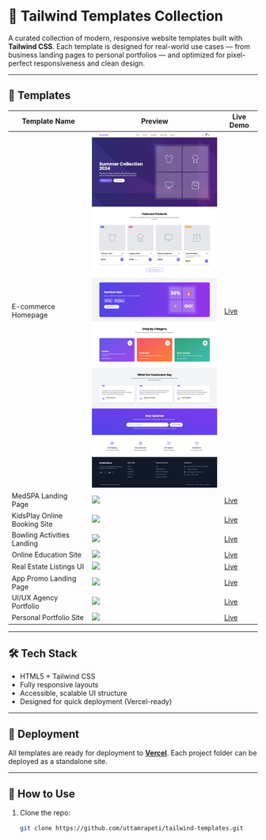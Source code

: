 
# 🌟 Tailwind Templates Collection

A curated collection of modern, responsive website templates built with **Tailwind CSS**. Each template is designed for real-world use cases — from business landing pages to personal portfolios — and optimized for pixel-perfect responsiveness and clean design.

---

## 📁 Templates

| Template Name                 | Preview                             | Live Demo                        |
|------------------------------|-------------------------------------|----------------------------------|
| E-commerce Homepage          | ![](ecommerce/preview.png) | [Live](https://tailwind-templates-red.vercel.app/ecommerce/) |
| MedSPA Landing Page          | ![](medspa-landing/preview.png)     | [Live](https://tailwind-templates-red.vercel.app/MedSpa/) |
| KidsPlay Online Booking Site | ![](kidsplay-booking/preview.png)   | [Live](https://tailwind-templates-red.vercel.app/KidsPlay/) |
| Bowling Activities Landing   | ![](bowling-landing/preview.png)    | [Live](https://bowling.vercel.app) |
| Online Education Site        | ![](education-site/preview.png)     | [Live](https://tailwind-templates-red.vercel.app/education/) |
| Real Estate Listings UI      | ![](real-estate-ui/preview.png)     | [Live](https://realestate.vercel.app) |
| App Promo Landing Page       | ![](app-promo/preview.png)          | [Live](https://apppromo.vercel.app) |
| UI/UX Agency Portfolio       | ![](agency-portfolio/preview.png)   | [Live](https://agency.vercel.app) |
| Personal Portfolio Site      | ![](personal-portfolio/preview.png) | [Live](https://portfolio.vercel.app) |

---

## 🛠️ Tech Stack

- HTML5 + Tailwind CSS
- Fully responsive layouts
- Accessible, scalable UI structure
- Designed for quick deployment (Vercel-ready)

---

## 🚀 Deployment

All templates are ready for deployment to **[Vercel](https://vercel.com/)**. Each project folder can be deployed as a standalone site.

---

## 📌 How to Use

1. Clone the repo:  
   ```bash
   git clone https://github.com/uttamrapeti/tailwind-templates.git
